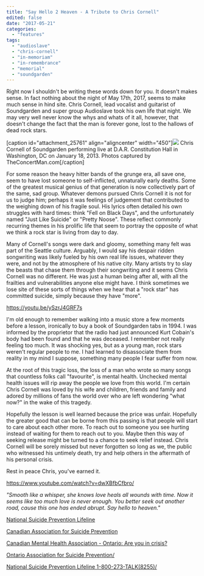 ```yaml
---
title: "Say Hello 2 Heaven - A Tribute to Chris Cornell"
edited: false
date: "2017-05-21"
categories:
  - "features"
tags:
  - "audioslave"
  - "chris-cornell"
  - "in-memoriam"
  - "in-remembrance"
  - "memorial"
  - "soundgarden"
---
```


Right now I shouldn't be writing these words down for you. It doesn't makes sense. In fact nothing about the night of May 17th, 2017, seems to make much sense in hind site. Chris Cornell, lead vocalist and guitarist of Soundgarden and super group Audioslave took his own life that night. We may very well never know the whys and whats of it all, however, that doesn't change the fact that the man is forever gone, lost to the hallows of dead rock stars.

\[caption id="attachment\_25761" align="aligncenter" width="450"\]![](https://hellbound.ca/wp-content/uploads/2017/05/Chris_Cornell-225x300.jpg) Chris Cornell of Soundgarden performing live at D.A.R. Constitution Hall in Washington, DC on January 18, 2013. Photos captured by TheConcertMan.com\[/caption\]

For some reason the heavy hitter bands of the grunge era, all save one, seem to have lost someone to self-inflicted, unnaturally early deaths. Some of the greatest musical genius of that generation is now collectively part of the same, sad group. Whatever demons pursued Chris Cornell it is not for us to judge him; perhaps it was feelings of judgement that contributed to the weighing down of his fragile soul. His lyrics often detailed his own struggles with hard times: think "Fell on Black Days", and the unfortunately named "Just Like Suicide" or "Pretty Noose". These reflect commonly recurring themes in his prolific life that seem to portray the opposite of what we think a rock star is living from day to day.

Many of Cornell's songs were dark and gloomy, something many felt was part of the Seattle culture. Arguably, I would say his despair ridden songwriting was likely fueled by his own real life issues, whatever they were, and not by the atmosphere of his native city. Many artists try to slay the beasts that chase them through their songwriting and it seems Chris Cornell was no different. He was just a human being after all, with all the frailties and vulnerabilities anyone else might have. I think sometimes we lose site of these sorts of things when we hear that a "rock star" has committed suicide, simply because they have "more".

https://youtu.be/ySzrJ4GRF7s

I'm old enough to remember walking into a music store a few moments before a lesson, ironically to buy a book of Soundgarden tabs in 1994. I was informed by the proprietor that the radio had just announced Kurt Cobain's body had been found and that he was deceased. I remember not really feeling too much. It was shocking yes, but as a young man, rock stars weren't regular people to me. I had learned to disassociate them from reality in my mind I suppose, something many people I fear suffer from now.

At the root of this tragic loss, the loss of a man who wrote so many songs that countless folks call "favourite", is mental health. Unchecked mental health issues will rip away the people we love from this world. I'm certain Chris Cornell was loved by his wife and children, friends and family and adored by millions of fans the world over who are left wondering "what now?" in the wake of this tragedy.

Hopefully the lesson is well learned because the price was unfair. Hopefully the greater good that can be borne from this passing is that people will start to care about each other more. To reach out to someone you see hurting instead of waiting for them to reach out to you. Maybe then this way of seeking release might be turned to a chance to seek relief instead. Chris Cornell will be sorely missed but never forgotten so long as we, the public who witnessed his untimely death, try and help others in the aftermath of his personal crisis.

Rest in peace Chris, you've earned it.

https://www.youtube.com/watch?v=dwXBfbCfbro/

_"Smooth like a whisper, she knows love heals all wounds with time. Now it seems like too much love is never enough. You better seek out another road, cause this one has ended abrupt. Say hello to heaven."_

[National Suicide Prevention Lifeline](https://suicidepreventionlifeline.org)

[Canadian Association for Suicide Prevention](http://suicideprevention.ca/need-help)

[Canadian Mental Health Association - Ontario: Are you in crisis?](https://ontario.cmha.ca/documents/are-you-in-crisis)

[Ontario Association for Suicide Prevention/](http://www.ospn.ca/)

[National Suicide Prevention Lifeline 1-800-273-TALK(8255)/](https://www.facebook.com/800273talk/)
